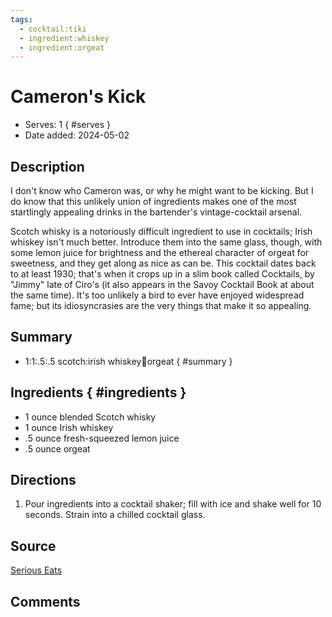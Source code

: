 ```yaml
---
tags:
  - cocktail:tiki
  - ingredient:whiskey
  - ingredient:orgeat
---
```

<!-- Tags can have colon, but no space around it -->

# Cameron's Kick

<!-- Serves has to be a single number, no dashes, but text is allowed after the
number (e.g., 24 cookies) -->
- Serves: 1
{ #serves }
- Date added: 2024-05-02

## Description
I don't know who Cameron was, or why he might want to be kicking. But I do know that this unlikely union of ingredients makes one of the most startlingly appealing drinks in the bartender's vintage-cocktail arsenal.

Scotch whisky is a notoriously difficult ingredient to use in cocktails; Irish whiskey isn't much better. Introduce them into the same glass, though, with some lemon juice for brightness and the ethereal character of orgeat for sweetness, and they get along as nice as can be. This cocktail dates back to at least 1930; that's when it crops up in a slim book called Cocktails, by "Jimmy" late of Ciro's (it also appears in the Savoy Cocktail Book at about the same time). It's too unlikely a bird to ever have enjoyed widespread fame; but its idiosyncrasies are the very things that make it so appealing. 

## Summary 

<!-- put a brief summary of ingredients and ratios here, which will get summarized on index, e.g., for martini, 2:1 gin:vermouth -->

- 1:1:.5:.5 scotch:irish whiskey:lemon:orgeat
{ #summary }

## Ingredients { #ingredients }

<!-- Decimals are allowed, fractions are not. For ranges, use only a single dash
and no spaces between the numbers. -->

- 1 ounce blended Scotch whisky
- 1 ounce Irish whiskey
- .5 ounce fresh-squeezed lemon juice
- .5 ounce orgeat

## Directions

<!-- If you have a direction that refers to a number of some ingredient, wrap
the number in asterisks and add `{.ingredient-num}` afterwards. For example,
write `Add 2 Tbsp oil to pan` as `Add *2*{.ingredient-num} to pan`. This allows
us to properly change the number when changing the serves value. -->

1. Pour ingredients into a cocktail shaker; fill with ice and shake well for 10 seconds. Strain into a chilled cocktail glass. 

## Source

[Serious Eats](https://www.seriouseats.com/cocktails-camerons-kick)

## Comments
